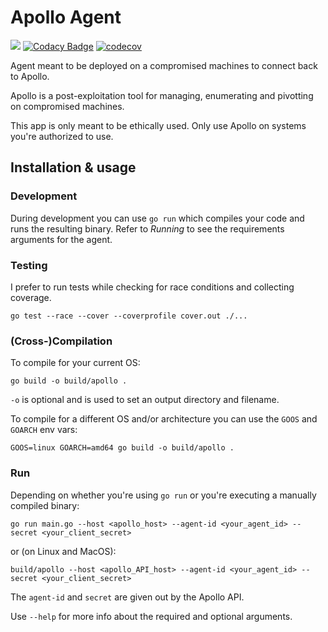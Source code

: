# Apollo Agent
![](https://github.com/thecoderstudio/apollo-agent/workflows/Test/badge.svg)
[![Codacy Badge](https://app.codacy.com/project/badge/Grade/b07d829e006848719d730e75b3bee7d7)](https://www.codacy.com/gh/thecoderstudio/apollo-agent?utm_source=github.com&amp;utm_medium=referral&amp;utm_content=thecoderstudio/apollo-agent&amp;utm_campaign=Badge_Grade)
[![codecov](https://codecov.io/gh/thecoderstudio/apollo-agent/branch/develop/graph/badge.svg)](https://codecov.io/gh/thecoderstudio/apollo-agent)

Agent meant to be deployed on a compromised machines to connect back to Apollo.

Apollo is a post-exploitation tool for managing, enumerating and pivotting on
compromised machines.

This app is only meant to be ethically used. Only use Apollo on systems you're
authorized to use.

## Installation & usage

### Development
During development you can use `go run` which compiles your code and runs the resulting binary.
Refer to *Running* to see the requirements arguments for the agent.

### Testing
I prefer to run tests while checking for race conditions and collecting coverage.
```
go test --race --cover --coverprofile cover.out ./...
```

### (Cross-)Compilation
To compile for your current OS:
```
go build -o build/apollo .
```

`-o` is optional and is used to set an output directory and filename.

To compile for a different OS and/or architecture you can use the `GOOS` and `GOARCH` env vars:
```
GOOS=linux GOARCH=amd64 go build -o build/apollo .
```

### Run
Depending on whether you're using `go run` or you're executing a manually compiled binary:
```
go run main.go --host <apollo_host> --agent-id <your_agent_id> --secret <your_client_secret>
```

or (on Linux and MacOS):
```
build/apollo --host <apollo_API_host> --agent-id <your_agent_id> --secret <your_client_secret>
```

The `agent-id` and `secret` are given out by the Apollo API.

Use `--help` for more info about the required and optional arguments.
